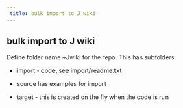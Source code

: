 ```yaml
---
 title: bulk import to J wiki
---
```


## bulk import to J wiki

Define folder name ~Jwiki for the repo. This has subfolders:

* import - code, see import/readme.txt

* source has examples for import

* target  - this is created on the fly when the code is run